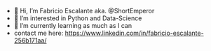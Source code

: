 - 👋 Hi, I’m Fabricio Escalante aka. @ShortEmperor
- 👀 I’m interested in Python and Data-Science
- 🌱 I’m currently learning as much as I can
- contact me here: https://www.linkedin.com/in/fabricio-escalante-256b171aa/

<!---
ShortEmperor/ShortEmperor is a ✨ special ✨ repository because its `README.md` (this file) appears on your GitHub profile.
You can click the Preview link to take a look at your changes.
--->
